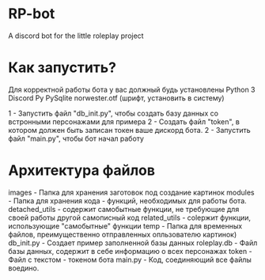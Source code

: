 # RP-bot

A discord bot for the little roleplay project

# Как запустить?

Для корректной работы бота у вас должный будь установлены
Python 3
Discord Py
PySqlite
norwester.otf (шрифт, установить в систему)

1 - Запустить файл "db_init.py", чтобы создать базу данных со встронными персонажами для примера
2 - Создать файл "token", в котором должен быть записан токен ваше дискорд бота.
2 - Запустить файл "main.py", чтобы бот начал работу

# Архитектура файлов

images - Папка для хранения заготовок под создание картинок
modules - Папка для хранения кода - функций, необходимых для работы бота.
detached_utils - содержит самобытные функции, не требующие для своей работы другой самописный код
related_utils - соlержит функции, использующие "самобытные" функции
temp - Папка для временных файлов, преимущественно отправленных опльзователю картинок)
db_init.py - Создает пример заполненной базы данных
roleplay.db - Файл базы данных, содержит в себе информацию о всех персонажах
token - Файл с текстом - токеном бота
main.py - Код, соединяющий все файлы воедино.
